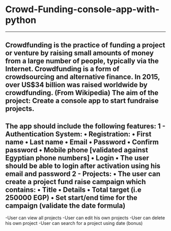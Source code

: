 # Crowd-Funding-console-app-with-python
-------------------------------------------------------------------------
Crowdfunding is the practice of funding a project or venture by raising small
amounts of money from a large number of people, typically via the Internet.
Crowdfunding is a form of crowdsourcing and alternative finance. In 2015,
over US$34 billion was raised worldwide by crowdfunding. (From Wikipedia)
The aim of the project: Create a console app to start fundraise projects.
-------------------------------------------------------------------------
The app should include the following features:
1 - Authentication System:
  • Registration:
  • First name
  • Last name
  • Email
  • Password
  • Confirm password
  • Mobile phone [validated against Egyptian phone numbers]
  • Login
  • The user should be able to login after activation using his email and password
2 - Projects:
  • The user can create a project fund raise campaign which contains:
  • Title
  • Details
  • Total target (i.e 250000 EGP)
  • Set start/end time for the campaign (validate the date formula)
-------------------------------------------------------------------------
-User can view all projects
-User can edit his own projects
-User can delete his own project
-User can search for a project using date (bonus)
